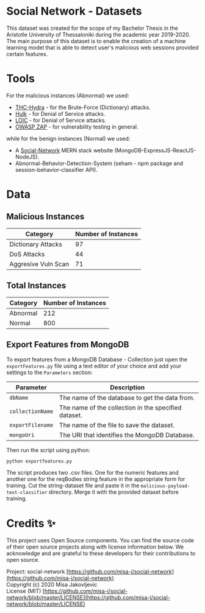 # Social Network - Datasets

This dataset was created for the scope of my Bachelor Thesis in the Aristotle University of Thessaloniki during the academic year 2019-2020. The main purpose of this dataset is to enable the creation of a machine learning model that is able to detect user's malicious web sessions provided certain features.

# Tools
For the malicious instances (Abnormal) we used:

- [THC-Hydra](https://github.com/vanhauser-thc/thc-hydra) - for the Brute-Force (Dictionary) attacks.
- [Hulk](https://github.com/grafov/hulk) - for Denial of Service attacks.
- [LOIC](https://github.com/NewEraCracker/LOIC) - for Denial of Service attacks.
- [OWASP ZAP](https://github.com/zaproxy/zaproxy) - for vulnerability testing in general.

while for the benign instances (Normal) we used:

- A [Social-Network](https://github.com/misa-j/social-network) MERN stack website  (MongoDB-ExpressJS-ReactJS-NodeJS).
- Abnormal-Behavior-Detection-System (seham - npm package and session-behavior-classifier API).

# Data

## Malicious Instances

| Category            | Number of Instances |
| ------------------- | ------------------- |
| Dictionary Attacks  |        97           |
| DoS Attacks         |        44           |
| Aggresive Vuln Scan |        71           |

## Total Instances

| Category            | Number of Instances |
| ------------------- | ------------------- |
|  Abnormal           |       212           |
|  Normal             |       800           |


## Export Features from MongoDB

To export features from a MongoDB Database - Collection just open the `exportFeatures.py` file using a text editor of your choice and add your settings to the `Parameters` section:

| Parameter           | Description         |
| ------------------- | ------------------- |
| `dbName`            | The name of the database to get the data from. |
| `collectionName`    | The name of the collection in the specified dataset. |
| `exportFilename`    | The name of the file to save the dataset. |
| `mongoUri`          | The URI that identifies the MongoDB Database. |

Then run the script using python:

```markdown
python exportfeatures.py
```

The script produces two .csv files. One for the numeric features and another one for the reqBodies string feature in the appropriate form for training.
Cut the string-dataset file and paste it in the `malicious-payload-text-classifier` directory. Merge it with the provided dataset before training.

# Credits ✨

This project uses Open Source components. You can find the source code of their open source projects along with license information below. We acknowledge and are grateful to these developers for their contributions to open source.

Project: social-network [https://github.com/misa-j/social-network](https://github.com/misa-j/social-network)  
Copyright (c) 2020 Misa Jakovljevic  
License (MIT) [https://github.com/misa-j/social-network/blob/master/LICENSE](https://github.com/misa-j/social-network/blob/master/LICENSE)  